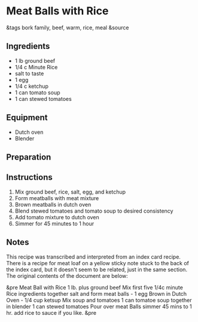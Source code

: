 # Meat Balls with Rice 

&tags bork family, beef, warm, rice, meal
&source 

## Ingredients

- 1 lb ground beef
- 1/4 c Minute Rice
- salt to taste
- 1 egg
- 1/4 c ketchup
- 1 can tomato soup
- 1 can stewed tomatoes

## Equipment

- Dutch oven
- Blender

## Preparation



## Instructions

1. Mix ground beef, rice, salt, egg, and ketchup
1. Form meatballs with meat mixture
1. Brown meatballs in dutch oven
1. Blend stewed tomatoes and tomato soup to desired consistency
1. Add tomato mixture to dutch oven
1. Simmer for 45 minutes to 1 hour

## Notes

This recipe was transcribed and interpreted from an index card recipe. There is a recipe for meat loaf on a yellow sticky note stuck to the back of the index card, but it doesn't seem to be related, just in the same section. The original contents of the document are below:

&pre
             Meat Ball with Rice
1 lb. plus ground beef        Mix first five
1/4c minute Rice          ingredients together
salt                      and form meat balls - 
1 egg                     Brown in Dutch Oven - 
1/4 cup ketsup            Mix soup and tomatoes
1 can tomatoe soup        together in blender
1 can stewed tomatoes     Pour over meat Balls
                          simmer 45 mins
						  to 1 hr. add rice to
						  sauce if you like.
&pre